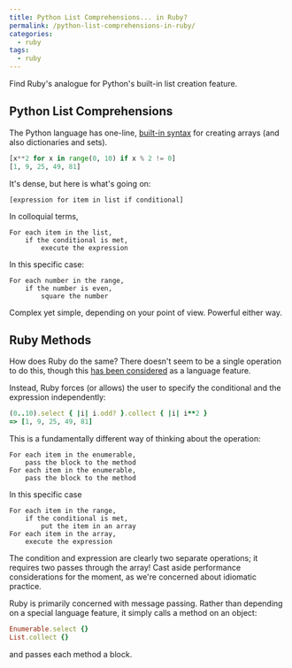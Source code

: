 ```yaml
---
title: Python List Comprehensions... in Ruby?
permalink: /python-list-comprehensions-in-ruby/
categories:
  - ruby
tags:
  - ruby
---
```


Find Ruby's analogue for Python's built-in list creation feature.


## Python List Comprehensions

The Python language has one-line,
[built-in syntax](https://python-3-patterns-idioms-test.readthedocs.io/en/latest/Comprehensions.html)
for creating arrays (and also dictionaries and sets).

```python
[x**2 for x in range(0, 10) if x % 2 != 0]
[1, 9, 25, 49, 81]
```

It's dense, but here is what's going on:

```
[expression for item in list if conditional]
```

In colloquial terms,

```
For each item in the list,
    if the conditional is met,
        execute the expression
```

In this specific case:

```
For each number in the range,
    if the number is even,
        square the number
```

Complex yet simple, depending on your point of view. Powerful either way.


## Ruby Methods

How does Ruby do the same? There doesn't seem to be a single operation
to do this, though this
[has been considered](https://bugs.ruby-lang.org/issues/5663)
as a language feature.

Instead, Ruby forces (or allows) the user to specify the conditional and
the expression independently:

```ruby
(0..10).select { |i| i.odd? }.collect { |i| i**2 }
=> [1, 9, 25, 49, 81]
```

This is a fundamentally different way of thinking about the operation:
```
For each item in the enumerable,
    pass the block to the method
For each item in the enumerable,
    pass the block to the method
```

In this specific case
```
For each item in the range,
    if the conditional is met,
        put the item in an array
For each item in the array,
    execute the expression
```

The condition and expression are clearly two separate operations;
it requires two passes through the array! Cast aside performance
considerations for the moment, as we're concerned about idiomatic practice.

Ruby is primarily concerned with message passing. Rather than depending on a
special language feature, it simply calls a method on an object:

```ruby
Enumerable.select {}
List.collect {}
```

and passes each method a block.
